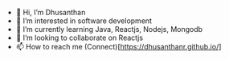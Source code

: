 - 👋 Hi, I’m Dhusanthan
- 👀 I’m interested in software development
- 🌱 I’m currently learning Java, Reactjs, Nodejs, Mongodb
- 💞️ I’m looking to collaborate on Reactjs
- 📫 How to reach me (Connect)[https://dhusanthanr.github.io/]

<!---
DhusanthanR/DhusanthanR is a ✨ special ✨ repository because its `README.md` (this file) appears on your GitHub profile.
You can click the Preview link to take a look at your changes.
--->
